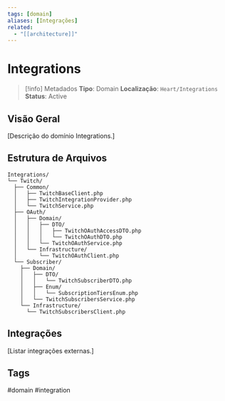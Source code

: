 ```yaml
---
tags: [domain]
aliases: [Integrações]
related:
  - "[[architecture]]"
---
```


# Integrations

> [!info] Metadados
> **Tipo**: Domain
> **Localização**: `Heart/Integrations`
> **Status**: Active

## Visão Geral
[Descrição do domínio Integrations.]

## Estrutura de Arquivos
```
Integrations/
└── Twitch/
  ├── Common/
  │   ├── TwitchBaseClient.php
  │   ├── TwitchIntegrationProvider.php
  │   └── TwitchService.php
  ├── OAuth/
  │   ├── Domain/
  │   │   ├── DTO/
  │   │   │   ├── TwitchOAuthAccessDTO.php
  │   │   │   └── TwitchOAuthDTO.php
  │   │   └── TwitchOAuthService.php
  │   └── Infrastructure/
  │       └── TwitchOAuthClient.php
  └── Subscriber/
    ├── Domain/
    │   ├── DTO/
    │   │   └── TwitchSubscriberDTO.php
    │   ├── Enum/
    │   │   └── SubscriptionTiersEnum.php
    │   └── TwitchSubscribersService.php
    └── Infrastructure/
      └── TwitchSubscribersClient.php
```

## Integrações
[Listar integrações externas.]

## Tags
#domain #integration